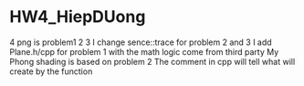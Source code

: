 # HW4_HiepDUong
4 png is problem1 2 3
I change sence::trace for problem 2 and 3
I add Plane.h/cpp for problem 1 with the math logic come from third party
My Phong shading is based on problem 2 
The comment in cpp will tell what will create by the function

